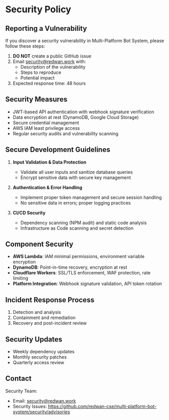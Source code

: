 # Security Policy

## Reporting a Vulnerability

If you discover a security vulnerability in Multi-Platform Bot System, please follow these steps:

1. **DO NOT** create a public GitHub issue
2. Email [security@redwan.work](mailto:security@redwan.work) with:
   - Description of the vulnerability
   - Steps to reproduce
   - Potential impact
3. Expected response time: 48 hours

## Security Measures

- JWT-based API authentication with webhook signature verification
- Data encryption at rest (DynamoDB, Google Cloud Storage)
- Secure credential management
- AWS IAM least privilege access
- Regular security audits and vulnerability scanning

## Secure Development Guidelines

1. **Input Validation & Data Protection**
   - Validate all user inputs and sanitize database queries
   - Encrypt sensitive data with secure key management

2. **Authentication & Error Handling**
   - Implement proper token management and secure session handling
   - No sensitive data in errors; proper logging practices

3. **CI/CD Security**
   - Dependency scanning (NPM audit) and static code analysis
   - Infrastructure as Code scanning and secret detection

## Component Security

- **AWS Lambda**: IAM minimal permissions, environment variable encryption
- **DynamoDB**: Point-in-time recovery, encryption at rest
- **Cloudflare Workers**: SSL/TLS enforcement, WAF protection, rate limiting
- **Platform Integration**: Webhook signature validation, API token rotation

## Incident Response Process

1. Detection and analysis
2. Containment and remediation
3. Recovery and post-incident review

## Security Updates

- Weekly dependency updates
- Monthly security patches
- Quarterly access review

## Contact

Security Team:
- Email: [security@redwan.work](mailto:security@redwan.work)
- Security Issues: https://github.com/redwan-cse/multi-platform-bot-system/security/advisories